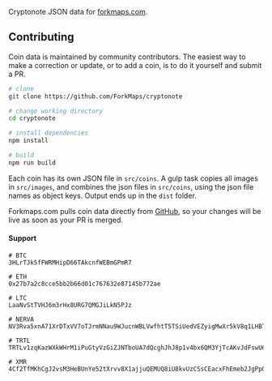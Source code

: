 Cryptonote JSON data for [forkmaps.com](https://github.com/jerme404/forkmaps.com).

## Contributing
Coin data is maintained by community contributors.  The easiest way to make a correction or update, or to add a coin, is to do it yourself and submit a PR.  

```bash
# clone 
git clone https://github.com/ForkMaps/cryptonote

# change working directory
cd cryptonote

# install dependencies
npm install

# build
npm run build
```

Each coin has its own JSON file in `src/coins`. A gulp task copies all images in `src/images`, and combines the json files in `src/coins`, using the json file names as object keys.  Output ends up in the `dist` folder.

Forkmaps.com pulls coin data directly from [GitHub](https://github.com/ForkMaps/cryptonote/blob/master/dist/coins.json), so your changes will be live as soon as your PR is merged.


#### Support
```
# BTC
3HLrTJk5fFWRMHipD66TAkcnfWEBmGPmR7

# ETH
0x27b7a2c8cce5bb2b66d01c767632e87145b772ae

# LTC
LaaNvStTVHJ6m3rHx8URG7QMGJiLkN5PJz

# NERVA
NV3Rva5xnA71XrDTxVV7oTJrmNNau9WJucnWBLVwfhtT5TSiUedVEZyigMwXr5kV8q1LHBTLrTBJaYon3qJnrjm31nR2JAE2N

# TRTL
TRTLv1zqKazWXkWHrM1iPuGtyVzGiZJNTboUA7dQcghJhJ8p1v4bx6QM3YjTcAKvJdFswU6qRUdqrKdiCxpDNGHderQpu47tn2N

# XMR
4Cf2TfMKhCgJ2vsM3HeBUnYe52tXrvv8X1ajjuQEMUQ8iU8kvUzCSsCEacxFhEmeb2JgPpQ5chdyw3UiTfUgapJBhAHNczWHnc37Wxn5Mo
```

